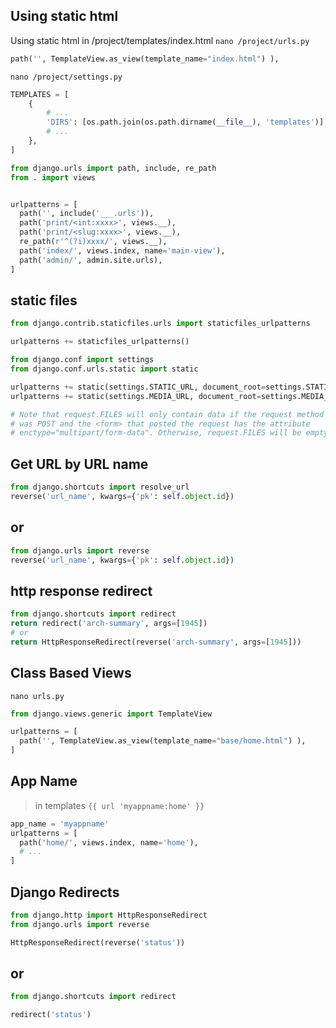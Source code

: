 ## Using static html
Using static html in /project/templates/index.html
`nano /project/urls.py`
```python
path('', TemplateView.as_view(template_name="index.html") ),
```


`nano /project/settings.py`
```python
TEMPLATES = [
    {
        # ...
        'DIRS': [os.path.join(os.path.dirname(__file__), 'templates')],
        # ...
    },
]
```


```python
from django.urls import path, include, re_path
from . import views


urlpatterns = [
  path('', include('___.urls')),
  path('print/<int:xxxx>', views.__),
  path('print/<slug:xxxx>', views.__),
  re_path(r'^(?i)xxxx/', views.__),
  path('index/', views.index, name='main-view'),
  path('admin/', admin.site.urls),
]
```


## static files
```python
from django.contrib.staticfiles.urls import staticfiles_urlpatterns

urlpatterns += staticfiles_urlpatterns()
```



```python
from django.conf import settings
from django.conf.urls.static import static

urlpatterns += static(settings.STATIC_URL, document_root=settings.STATIC_ROOT)
urlpatterns += static(settings.MEDIA_URL, document_root=settings.MEDIA_ROOT)

# Note that request.FILES will only contain data if the request method
# was POST and the <form> that posted the request has the attribute
# enctype="multipart/form-data". Otherwise, request.FILES will be empty.
```


## Get URL by URL name
```python
from django.shortcuts import resolve_url
reverse('url_name', kwargs={'pk': self.object.id})
```


## or
```python
from django.urls import reverse
reverse('url_name', kwargs={'pk': self.object.id})
```


## http response redirect
```python
from django.shortcuts import redirect
return redirect('arch-summary', args=[1945])
# or 
return HttpResponseRedirect(reverse('arch-summary', args=[1945]))
```


## Class Based Views
`nano urls.py`
```python
from django.views.generic import TemplateView

urlpatterns = [
  path('', TemplateView.as_view(template_name="base/home.html") ),
]
```


## App Name
> in templates `{{ url 'myappname:home' }}`
```python
app_name = 'myappname'
urlpatterns = [
  path('home/', views.index, name='home'),
  # ...
]
```


## Django Redirects
```python
from django.http import HttpResponseRedirect
from django.urls import reverse

HttpResponseRedirect(reverse('status'))
```

## or 
```python
from django.shortcuts import redirect

redirect('status')
```
